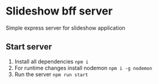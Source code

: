 # Slideshow bff server
Simple express server for slideshow application

## Start server
1) Install all dependencies `npm i`
2) For runtime changes install nodemon `npm i -g nodemon`
3) Run the server `npm run start`
